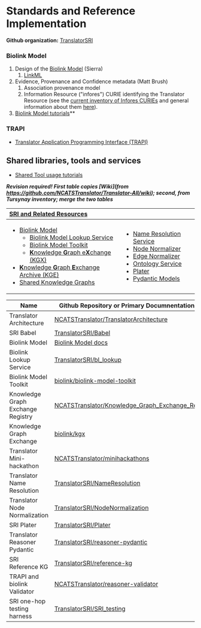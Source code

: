 # Standards and Reference Implementation

**Github organization:** [TranslatorSRI](https://github.com/TranslatorSRI)

### Biolink Model

1. Design of the [Biolink Model](https://github.com/biolink/biolink-model) (Sierra)
   1. [LinkML](https://github.com/linkml)
2. Evidence, Provenance and Confidence metadata (Matt Brush)
   1. Association provenance model
   2. Information Resource ("infores") CURIE identifying the Translator Resource (see the [current inventory of Infores CURIEs](https://docs.google.com/spreadsheets/d/1Ak1hRqlTLr1qa-7O0s5bqeTHukj9gSLQML1-lg6xIHM) and general information about them [here](https://docs.google.com/document/d/177sOmjTueIK4XKJ0GjxsARg909CaU71tReIehAp5DDo/edit#bookmark=id.8sdy3vk2umkd)).
3. [Biolink Model tutorials](../guide-for-developers/tutorials/index.md)**

### TRAPI

* [Translator Application Programming Interface (TRAPI)](trapi.md)

## Shared libraries, tools and services

* [Shared Tool usage tutorials](../guide-for-developers/tutorials/index.md)

_**Revision required! First table copies [Wiki](from https://github.com/NCATSTranslator/Translator-All/wiki); second, from Tursynay inventory; merge the two tables**_

|**[SRI and Related Resources](https://github.com/NCATSTranslator/Translator-All/wiki/Standards-and-Reference-Implementation-(SRI))**||
|:---|:---|
|<ul><li>[Biolink Model](https://biolink.github.io/biolink-model/docs/)<ul><li>[Biolink Model Lookup Service](https://github.com/NCATSTranslator/Translator-All/wiki/Biolink-Lookup-Service)</li><li>[Biolink Model Toolkit](https://github.com/NCATSTranslator/Translator-All/wiki/Biolink-Model-Toolkit)</li><li>[**K**nowledge **G**raph e**X**change (KGX)](https://github.com/NCATSTranslator/Translator-All/wiki/KGX)</li></ul></li><li>[**K**nowledge **G**raph **E**xchange Archive (KGE)](https://github.com/NCATSTranslator/Translator-All/wiki/KGE-Registry-Archive)</li><li>[Shared Knowledge Graphs](https://github.com/NCATSTranslator/Translator-All/wiki/SRI-Shared-Knowledge-Graphs)</li></ul>|<ul><li>[Name Resolution Service](https://github.com/NCATSTranslator/Translator-All/wiki/Name-Resolution-Service)</li><li>[Node Normalizer](https://github.com/NCATSTranslator/Translator-All/wiki/Node-Normalizer)</li><li>[Edge Normalizer](https://github.com/NCATSTranslator/Translator-All/wiki/Edge-Normalizer)</li><li>[Ontology Service](https://github.com/NCATSTranslator/Translator-All/wiki/SRI-Ontology-Service)</li><li>[Plater](https://github.com/NCATSTranslator/Translator-All/wiki/Plater)</li><li>[Pydantic Models](https://github.com/NCATSTranslator/Translator-All/wiki/Pydantic-Models)</li></ul>|


| Name | Github Repository or Primary Documnentation Link                                                                          |
| ---- |---------------------------------------------------------------------------------------------------------------------------|
| Translator Architecture | [NCATSTranslator/TranslatorArchitecture](https://github.com/NCATSTranslator/TranslatorArchitecture)                       |
| SRI Babel	| [TranslatorSRI/Babel](https://github.com/TranslatorSRI/Babel)                                                             |
| Biolink Model | [Biolink Model docs](https://biolink.github.io/biolink-model/)                                                            |
| Biolink Lookup Service | [TranslatorSRI/bl_lookup](https://github.com/TranslatorSRI/bl_lookup)                                                     |
| Biolink Model Toolkit | [biolink/biolink-model-toolkit](https://github.com/biolink/biolink-model-toolkit)                                         |
| Knowledge Graph Exchange Registry | [NCATSTranslator/Knowledge_Graph_Exchange_Registry](https://github.com/NCATSTranslator/Knowledge_Graph_Exchange_Registry) |
| Knowledge Graph Exchange | [biolink/kgx](https://github.com/biolink/kgx)                                                                             |
| Translator Mini-hackathon | [NCATSTranslator/minihackathons](https://github.com/NCATSTranslator/minihackathons)                                       |
| Translator Name Resolution | [TranslatorSRI/NameResolution](https://github.com/TranslatorSRI/NameResolution)                                           |
| Translator Node Normalization | [TranslatorSRI/NodeNormalization](https://github.com/TranslatorSRI/NodeNormalization)                                     |
| SRI Plater | [TranslatorSRI/Plater](https://github.com/TranslatorSRI/Plater)                                                                               |
| Translator Reasoner Pydantic | [TranslatorSRI/reasoner-pydantic](https://github.com/TranslatorSRI/reasoner-pydantic)                             |
| SRI Reference KG | [TranslatorSRI/reference-kg](https://github.com/TranslatorSRI/reference-kg)                             |
| TRAPI and biolink Validator | [NCATSTranslator/reasoner-validator](https://github.com/NCATSTranslator/reasoner-validator)                  |
| SRI one-hop testing harness | [TranslatorSRI/SRI_testing](https://github.com/TranslatorSRI/SRI_testing)                         |
